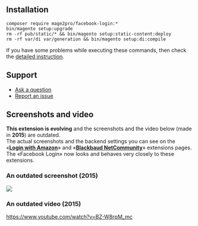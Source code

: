 ## Installation
```
composer require mage2pro/facebook-login:*
bin/magento setup:upgrade
rm -rf pub/static/* && bin/magento setup:static-content:deploy
rm -rf var/di var/generation && bin/magento setup:di:compile
```
If you have some problems while executing these commands, then check the [detailed instruction](https://mage2.pro/t/263).


## Support

- [Ask a question](https://mage2.pro/c/extensions/facebook-login)
- [Report an issue](https://github.com/mage2pro/facebook-login/issues)

## Screenshots and video
**This extension is evolving** and the screenshots and the video below (made in **2015**) are outdated.  
The actual screenshots and the backend settings you can see on the «**[Login with Amazon]( https://mage2.pro/t/topic/1763)**» and «**[Blackbaud NetCommunity](https://mage2.pro/t/topic/2173)**» extensions pages.  
The «Facebook Login» now looks and behaves very closely to these extensions.

### An outdated screenshot (2015)

![](https://mage2.pro/uploads/default/original/1X/9d55c5338c7bf62bd8bb7196469bc4239cb09591.png)

### An outdated video (2015)

https://www.youtube.com/watch?v=BZ-W8rpM_mc

